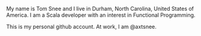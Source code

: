 My name is Tom Snee and I live in Durham, North Carolina, United States of America.
I am a Scala developer with an interest in Functional Programming.

This is my personal github account. At work, I am @axtsnee.
